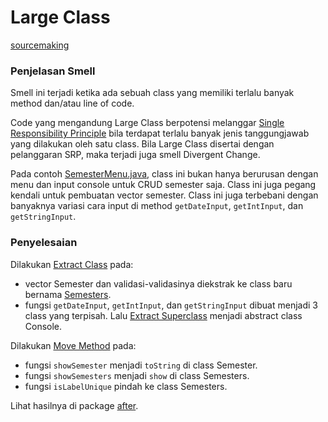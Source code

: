# Large Class

[sourcemaking](https://sourcemaking.com/refactoring/smells/large-class)

### Penjelasan Smell

Smell ini terjadi ketika ada sebuah class yang memiliki terlalu banyak method dan/atau line of code. 

Code yang mengandung Large Class berpotensi melanggar [Single Responsibility Principle](https://en.wikipedia.org/wiki/Single-responsibility_principle) bila terdapat terlalu banyak jenis tanggungjawab yang dilakukan oleh satu class. Bila Large Class disertai dengan pelanggaran SRP, maka terjadi juga smell Divergent Change.

Pada contoh [SemesterMenu.java](before/SemesterMenu.java), class ini bukan hanya berurusan dengan menu dan input console untuk CRUD semester saja. Class ini juga pegang kendali untuk pembuatan vector semester. Class ini juga terbebani dengan banyaknya variasi cara input di method `getDateInput`, `getIntInput`, dan `getStringInput`.

### Penyelesaian

Dilakukan [Extract Class](https://sourcemaking.com/refactoring/extract-class) pada: 

- vector Semester dan validasi-validasinya diekstrak ke class baru bernama [Semesters](after/Semesters.java).
- fungsi `getDateInput`, `getIntInput`, dan `getStringInput` dibuat menjadi 3 class yang terpisah. Lalu [Extract Superclass](https://sourcemaking.com/refactoring/extract-superclass) menjadi abstract class Console.

Dilakukan [Move Method](https://sourcemaking.com/refactoring/move-method) pada:

- fungsi `showSemester` menjadi `toString` di class Semester.
- fungsi `showSemesters` menjadi `show` di class Semesters.
- fungsi `isLabelUnique` pindah ke class Semesters.

Lihat hasilnya di package [after](after/SemesterMenu.java).
